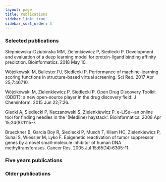 ```yaml
---
layout: page
title: Publications
sidebar_link: true
sidebar_sort_order: 3
---
```


### Selected publications

Stepniewska-Dziubinska MM, Zielenkiewicz P, Siedlecki P. Development and
evaluation of a deep learning model for protein-ligand binding affinity
prediction. Bioinformatics. 2018 May 10.

Wójcikowski M, Ballester PJ, Siedlecki P. Performance of machine-learning
scoring functions in structure-based virtual screening. Sci Rep. 2017 Apr
25;7:46710.

Wójcikowski M, Zielenkiewicz P, Siedlecki P. Open Drug Discovery Toolkit
(ODDT): a new open-source player in the drug discovery field. J Cheminform. 2015
Jun 22;7:26.

Gladki A, Siedlecki P, Kaczanowski S, Zielenkiewicz P. e-LiSe--an online tool
for finding needles in the '(Medline) haystack'. Bioinformatics. 2008 Apr
15;24(8):1115-7.

Brueckner B, Garcia Boy R, Siedlecki P, Musch T, Kliem HC, Zielenkiewicz P,
Suhai S, Wiessler M, Lyko F. Epigenetic reactivation of tumor suppressor genes by
a novel small-molecule inhibitor of human DNA methyltransferases. Cancer Res.
2005 Jul 15;65(14):6305-11.

### Five years publications


### Older publications
